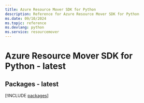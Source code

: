 ```yaml
---
title: Azure Resource Mover SDK for Python
description: Reference for Azure Resource Mover SDK for Python
ms.date: 09/10/2024
ms.topic: reference
ms.devlang: python
ms.service: resourcemover
---
```

# Azure Resource Mover SDK for Python - latest
## Packages - latest
[!INCLUDE [packages](resource-mover-index.md)]